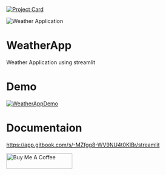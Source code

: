 [![Project Card](https://project-card-app.herokuapp.com/project_card/SurendraRedd/WeatherApp)](https://github.com/SurendraRedd/WeatherApp)

![Weather Application](https://pimp-my-readme.webapp.io/pimp-my-readme/wavy-banner?subtitle=Weather%20Details%20of%20the%20City&title=Weather%20Application)

# WeatherApp
Weather Application using streamlit

# Demo
[![WeatherAppDemo](https://cdn.dribbble.com/users/1761137/screenshots/3665783/dribbble.gif)](https://vimeo.com/640657383 "Weather App Demo - Click to Watch!")

# Documentaion
https://app.gitbook.com/s/-MZfgg8-WV9NU4t0KlBr/streamlit

<a href="https://www.buymeacoffee.com/surendra1985" target="_blank">
  <img src="https://cdn.buymeacoffee.com/buttons/default-orange.png" alt="Buy Me A Coffee" height="41" width="174"></a>
